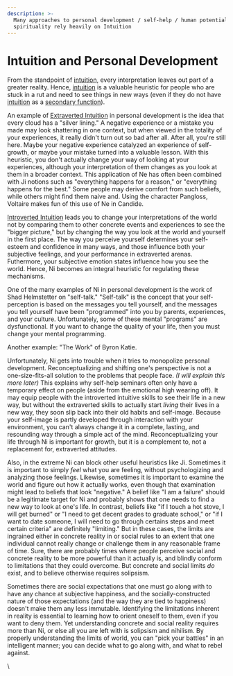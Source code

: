 ```yaml
---
description: >-
  Many approaches to personal development / self-help / human potential /
  spirituality rely heavily on Intuition
---
```


# Intuition and Personal Development

From the standpoint of [intuition](../fundamentals/function-attitude/perception/intuition/), every interpretation leaves out part of a greater reality. Hence, [intuition](../fundamentals/function-attitude/perception/intuition/) is a valuable heuristic for people who are stuck in a rut and need to see things in new ways (even if they do not have [intuition](../fundamentals/function-attitude/perception/intuition/) as a [secondary function](../fundamentals/function-attitude/cognitive-stack/secondary-function/)).

An example of [Extraverted Intuition](../fundamentals/function-attitude/perception/intuition/extraverted-intuition.md) in personal development is the idea that every cloud has a "silver lining." A negative experience or a mistake you made may look shattering in one context, but when viewed in the totality of your experiences, it really didn't turn out so bad after all. After all, you're still here. Maybe your negative experience catalyzed an experience of self-growth, or maybe your mistake turned into a valuable lesson. With this heuristic, you don't actually change your way of looking at your experiences, although your interpretation of them changes as you look at them in a broader context. This application of Ne has often been combined with Ji notions such as "everything happens for a reason," or "everything happens for the best." Some people may derive comfort from such beliefs, while others might find them naive and. Using the character Pangloss, Voltaire makes fun of this use of Ne in Candide.

[Introverted Intuition](../fundamentals/function-attitude/perception/intuition/introverted-intuition.md) leads you to change your interpretations of the world not by comparing them to other concrete events and experiences to see the "bigger picture," but by changing the way you look at the world and yourself in the first place. The way you perceive yourself determines your self-esteem and confidence in many ways, and those influence both your subjective feelings, and your performance in extraverted arenas. Futhermore, your subjective emotion states influence how you see the world. Hence, Ni becomes an integral heuristic for regulating these mechanisms.

One of the many examples of Ni in personal development is the work of Shad Helmstetter on "self-talk." "Self-talk" is the concept that your self-perception is based on the messages you tell yourself, and the messages you tell yourself have been "programmed" into you by parents, experiences, and your culture. Unfortunately, some of these mental "programs" are dysfunctional. If you want to change the quality of your life, then you must change your mental programming.

Another example: "The Work" of Byron Katie.

Unfortunately, Ni gets into trouble when it tries to monopolize personal development. Reconceptualizing and shifting one's perspective is not a one-size-fits-all solution to the problems that people face. _(I will explain this more later)_ This explains why self-help seminars often only have a temporary effect on people (aside from the emotional high wearing off). It may equip people with the introverted intuitive skills to see their life in a new way, but without the extraverted skills to actually start _living_ their lives in a new way, they soon slip back into their old habits and self-image. Because your self-image is partly developed through interaction with your environment, you can't always change it in a complete, lasting, and resounding way through a simple act of the mind. Reconceptualizing your life through Ni is important for growth, but it is a complement to, not a replacement for, extraverted attitudes.

Also, in the extreme Ni can block other useful heuristics like Ji. Sometimes it is important to simply _feel_ what you are feeling, without psychologizing and analyzing those feelings. Likewise, sometimes it is important to examine the world and figure out how it actually works, even though that examination might lead to beliefs that look "negative." A belief like "I am a failure" should be a legitimate target for Ni and probably shows that one needs to find a new way to look at one's life. In contrast, beliefs like "if I touch a hot stove, I will get burned" or "I need to get decent grades to graduate school," or "if I want to date someone, I will need to go through certains steps and meet certain criteria" are definitely "limiting." But in these cases, the limits are ingrained either in concrete reality in or social rules to an extent that one individual cannot really change or challenge them in any reasonable frame of time. Sure, there are probably times where people perceive social and concrete reality to be more powerful than it actually is, and blindly conform to limitations that they could overcome. But concrete and social limits _do_ exist, and to believe otherwise requires solipsism.

Sometimes there are social expectations that one must go along with to have any chance at subjective happiness, and the socially-constructed nature of those expectations (and the way they are tied to happiness) doesn't make them any less immutable. Identifying the limitations inherent in reality is essential to learning how to orient oneself to them, even if you want to deny them. Yet understanding concrete and social reality requires more than Ni, or else all you are left with is solipsism and nihilism. By properly understanding the limits of world, you can "pick your battles" in an intelligent manner; you can decide what to go along with, and what to rebel against.

\
